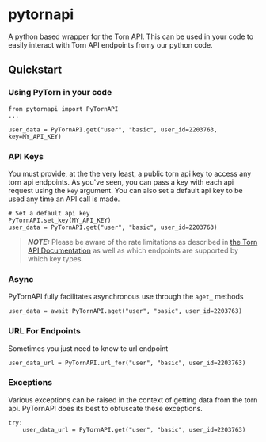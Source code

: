# pytornapi
A python based wrapper for the Torn API. This can be used in your code to easily interact with Torn API endpoints fromy our python code.

## Quickstart
### Using PyTorn in your code
```
from pytornapi import PyTornAPI
...

user_data = PyTornAPI.get("user", "basic", user_id=2203763, key=MY_API_KEY)

```

### API Keys
You must provide, at the the very least, a public torn api key to access any torn api endpoints. As you've seen, you can pass a key with each api request using the `key` argument. You can also set a default api key to be used any time an API call is made.
```
# Set a default api key
PyTornAPI.set_key(MY_API_KEY)
user_data = PyTornAPI.get("user", "basic", user_id=2203763)
```
> **_NOTE:_** Please be aware of the rate limitations as described in [the Torn API Documentation](https://www.torn.com/api.html#) as well as which endpoints are supported by which key types.

### Async
PyTornAPI fully facilitates asynchronous use through the `aget_` methods
```
user_data = await PyTornAPI.aget("user", "basic", user_id=2203763)
```

### URL For Endpoints
Sometimes you just need to know te url endpoint
```
user_data_url = PyTornAPI.url_for("user", "basic", user_id=2203763)
```

### Exceptions
Various exceptions can be raised in the context of getting data from the torn api. PyTornAPI does its best to obfuscate these exceptions.
```
try:
    user_data_url = PyTornAPI.get("user", "basic", user_id=2203763)
```
